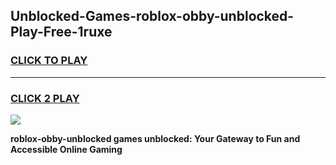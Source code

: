 
## Unblocked-Games-roblox-obby-unblocked-Play-Free-1ruxe
<h3>
<a href="https://premium76.site?title=roblox-obby-unblocked&ref=18A1">CLICK TO PLAY</a></h3>
<hr>

<h3>
<a href="https://premium76.site?title=roblox-obby-unblocked&ref=18A1">CLICK 2 PLAY</a>
  
</h3>

<a href="https://premium76.site?title=roblox-obby-unblocked&ref=18A1"><img src="https://clearcache.store/games.png"></a>


**roblox-obby-unblocked games unblocked: Your Gateway to Fun and Accessible Online Gaming**
